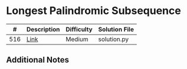 # Longest Palindromic Subsequence
|#|Description|Difficulty|Solution File|
|-|-|-|-|
|516|[Link](https://leetcode.com/problems/longest-palindromic-subsequence/)|Medium|solution.py|

## Additional Notes
